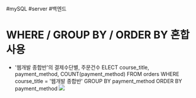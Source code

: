
#mySQL #server #백엔드 

# WHERE / GROUP BY / ORDER BY 혼합 사용

- '웹개발 종합반'의 결제수단별, 주문건수 
ELECT course_title, payment_method, COUNT(payment_method) FROM orders
WHERE course_title = '웹개발 종합반' GROUP BY payment_method
ORDER BY payment_method
![](https://i.imgur.com/oD4OHxN.png)
